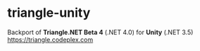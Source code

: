 # triangle-unity
Backport of **Triangle.NET Beta 4** (.NET 4.0) for **Unity** (.NET 3.5)  
https://triangle.codeplex.com
